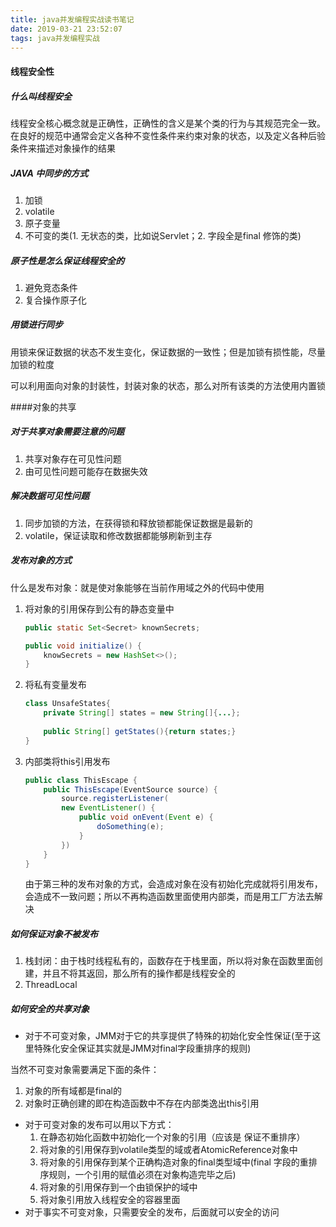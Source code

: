 ```yaml
---
title: java并发编程实战读书笔记
date: 2019-03-21 23:52:07
tags: java并发编程实战
---
```


#### 线程安全性

##### 什么叫线程安全

线程安全核心概念就是正确性，正确性的含义是某个类的行为与其规范完全一致。在良好的规范中通常会定义各种不变性条件来约束对象的状态，以及定义各种后验条件来描述对象操作的结果

##### JAVA 中同步的方式

1. 加锁
2. volatile
3. 原子变量
4. 不可变的类(1. 无状态的类，比如说Servlet；2. 字段全是final 修饰的类)

##### 原子性是怎么保证线程安全的

1. 避免竞态条件
2. 复合操作原子化

##### 用锁进行同步

用锁来保证数据的状态不发生变化，保证数据的一致性；但是加锁有损性能，尽量加锁的粒度

可以利用面向对象的封装性，封装对象的状态，那么对所有该类的方法使用内置锁

####对象的共享

##### 对于共享对象需要注意的问题

1. 共享对象存在可见性问题
2. 由可见性问题可能存在数据失效

##### 解决数据可见性问题

1. 同步加锁的方法，在获得锁和释放锁都能保证数据是最新的
2. volatile，保证读取和修改数据都能够刷新到主存

##### 发布对象的方式

什么是发布对象：就是使对象能够在当前作用域之外的代码中使用

1. 将对象的引用保存到公有的静态变量中

   ```java
   public static Set<Secret> knownSecrets;
   
   public void initialize() {
       knowSecrets = new HashSet<>();
   }
   ```

2. 将私有变量发布

   ```java
   class UnsafeStates{
       private String[] states = new String[]{...};
       
       public String[] getStates(){return states;}
   }
   ```

3. 内部类将this引用发布

   ```java
   public class ThisEscape {
       public ThisEscape(EventSource source) {
           source.registerListener(
           new EventListener() {
               public void onEvent(Event e) {
                   doSomething(e);
               }
           })
       }
   }
   ```

   由于第三种的发布对象的方式，会造成对象在没有初始化完成就将引用发布，会造成不一致问题；所以不再构造函数里面使用内部类，而是用工厂方法去解决

##### 如何保证对象不被发布

1. 栈封闭：由于栈时线程私有的，函数存在于栈里面，所以将对象在函数里面创建，并且不将其返回，那么所有的操作都是线程安全的
2. ThreadLocal

##### 如何安全的共享对象

- 对于不可变对象，JMM对于它的共享提供了特殊的初始化安全性保证(至于这里特殊化安全保证其实就是JMM对final字段重排序的规则)

当然不可变对象需要满足下面的条件：

1. 对象的所有域都是final的
2. 对象时正确创建的即在构造函数中不存在内部类逸出this引用

- 对于可变对象的发布可以用以下方式：
  1. 在静态初始化函数中初始化一个对象的引用（应该是<cinit> 保证不重排序）
  2. 将对象的引用保存到volatile类型的域或者AtomicReference对象中
  3. 将对象的引用保存到某个正确构造对象的final类型域中(final 字段的重排序规则，一个引用的赋值必须在对象构造完毕之后)
  4. 将对象的引用保存到一个由锁保护的域中
  5. 将对象引用放入线程安全的容器里面
- 对于事实不可变对象，只需要安全的发布，后面就可以安全的访问